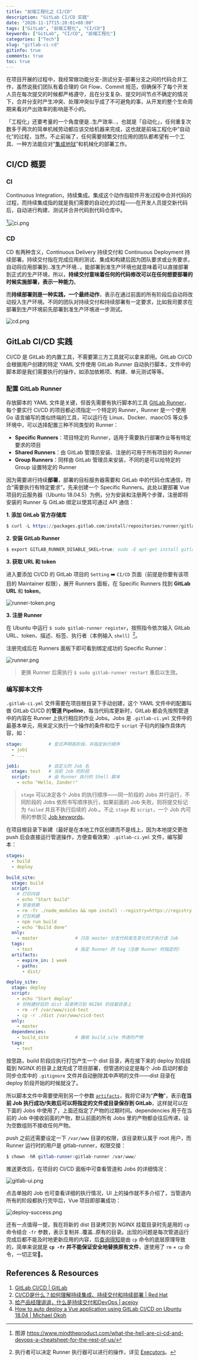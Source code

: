 ```yaml
---
title: "前端工程化之 CI/CD"
description: "GitLab CI/CD 实践"
date: "2020-11-17T15:20:01+08:00"
tags: ["GitLab", "前端工程化", "CI/CD"]
keywords: ["GitLab", "CI/CD", "前端工程化"]
categories: ["Tech"]
slug: "gitlab-ci-cd"
gitinfo: true
comments: true
toc: true
---
```


在项目开展的过程中，我经常做功能分支-测试分支-部署分支之间的代码合并工作，虽然说我们团队有着合理的 Git Flow、Commit 规范，但确保不了每个开发人员在每次提交的时候都严格遵守，且在分支复杂、提交时间节点不确定的情况下，合并分支时产生冲突、处理冲突似乎成了不可避免的事，从开发的整个生命周期来看对产出效率的影响是不小的。

「工程化」还要考量的一个角度便是..生产效率..，也就是「自动化」，任何重复次数多于两次的简单机械劳动都应该交给机器来完成，这也就是前端工程化中“自动化”的过程，当然，不止前端了，任何需要频繁交付应用的团队都希望有一个工具、一种方法能应对“[集成地狱](https://www.solutionsiq.com/agile-glossary/integration-hell/)”和机械化的部署工作。

## CI/CD 概要
### CI
Continuous Integration，持续集成。集成这个动作指软件开发过程中合并代码的过程，而持续集成指的就是我们需要的自动化的过程——在开发人员提交新代码后，自动进行构建、测试并合并代码到代码仓库中。

[^1]![ci.png](/images/gitlab-ci-cd_ci.png "持续集成")

### CD
CD 有两种含义，Continuous Delivery 持续交付和 Continuous Deployment 持续部署。持续交付指在完成应用的测试、集成和构建后因为团队要求或业务要求，自动将应用部署到..准生产环境..，能部署到准生产环境也就意味着可以直接部署到正式的生产环境，所以，**持续交付意味着任何的代码修改可以在任何想要部署的时候实施部署，表示一种能力**。

而**持续部署则是一种实践，一个最终动作**，表示在通过前面的所有阶段后自动将改动投入生产环境。不同的团队对持续交付和持续部署有一定要求，比如我司要求在部署到生产环境前先部署到准生产环境进一步测试。

![cd.png](/images/gitlab-ci-cd_cd.png "持续部署")

## GitLab CI/CD 实践
CI/CD 是 GitLab 的内置工具，不需要第三方工具就可以拿来即用。GitLab CI/CD 会根据用户创建的特定 YAML 文件使用 GitLab Runner 自动执行脚本，文件中的脚本即是我们需要执行的操作，如添加依赖项、构建、单元测试等等。

### 配置 GitLab Runner
存放脚本的 YAML 文件是关键，但首先需要有执行脚本的工具 [GitLab Runner](https://docs.gitlab.com/runner/)，每个要实行 CI/CD 的项目都必须指定一个特定的 Runner，Runner 是一个使用 Go 语言编写的类似终端的工具，可以运行在 Linux、Docker、maocOS 等众多环境中，可以选择配置三种不同类型的 Runner：

- **Specific Runners**：项目特定的 Runner，适用于需要执行部署作业等有特定要求的项目
- **Shared Runners**：由 GitLab 管理员安装、注册的可用于所有项目的 Runner
- **Group Runners**：同样由 GitLab 管理员来安装，不同的是可以给特定的 Group 设置特定的 Runner

因为需要进行持续**部署**，部署的目标服务器需要和 GitLab 中的代码仓库通信，符合“需要执行有特定要求”，先来创建一个 Specific Runners。此处以要部署 Vue 项目的云服务器（Ubuntu 18.04.5）为例，分为安装和注册两个步骤，注册即将安装的 Runner 与 GitLab 绑定以使其可通过 API 通信：

**1. 添加 GitLab 官方存储库**

```s
$ curl -L https://packages.gitlab.com/install/repositories/runner/gitlab-runner/script.deb.sh | sudo bash
```

**2. 安装 GitLab Runner**

```s
$ export GITLAB_RUNNER_DISABLE_SKEL=true; sudo -E apt-get install gitlab-runner
```

**3. 获取 URL 和 token**

进入要添加 CI/CD 的 GitLab 项目的 `Setting` ➡️ `CI/CD` 页面（前提是你要有该项目的 Maintainer 权限），展开 Runners 面板，在 Specific Runners 找到 **GitLab URL** 和 **token**。

![runner-token.png](/images/gitlab-ci-cd_runner-token.png "Runner Token")

**3. 注册 Runner**

在 Ubuntu 中运行 `$ sudo gitlab-runner register`，按照指令依次输入 GitLab URL、token、描述、标签、执行者（本例输入 `shell`）[^2]。

注册完成后在 Runners 面板下即可看到绑定成功的 Specific Runner：

![runner.png](/images/gitlab-ci-cd_runner.png "添加成功的 Runner")

> 更换 Runner 后需执行 `$ sudo gitlab-runner restart` 重启以生效。

### 编写脚本文件
`.gitlab-ci.yml` 文件需要在项目根目录下手动创建，这个 YAML 文件中的配置叫做 GitLab CI/CD 的**管道 Pipeline**，每当代码库更新时，GitLab 都会先按照管道中的内容在 Runner 上执行相应的作业 Jobs。Jobs 是 `.gitlab-ci.yml` 文件中的最基本单元，用来定义执行一个操作的条件和位于 `script` 子句内的操作具体内容，如：

```yml
stage:          # 显式声明各阶段，并指定执行顺序
  - job1
  - ...

job1:           # 自定义的 Job 名
  stage: test   # 当前 Job 的阶段
  script:       # 由 Runner 执行的 Shell 脚本
    - echo "Hello, Zander!"
```

> `stage` 可以决定各个 Jobs 的执行顺序——同一阶段的 Jobs 并行运行，不同阶段的 Jobs 依照书写顺序执行，如果前面的 Job 失败，则将提交标记为 `failed` 并且不执行后续的 Job.。不止 `stage` 和 `script`，一个 Job 内可用的参数见 [Job keywords](https://docs.gitlab.com/ee/ci/yaml/#job-keywords)。

在项目根目录下新建（最好是在本地工作区创建而不是线上，因为本地提交更改 push 后会直接运行管道操作，方便查看效果）`.gitlab-ci.yml` 文件，编写脚本：

```yml
stages: 
  - build
  - deploy

build_site:
  stage: build
  script:
    # 打印内容
    - echo "Start build"
    # 安装依赖
    - rm -fr ./node_modules && npm install --registry=https://registry.npm.taobao.org
    # 打包构建
    - npm run build
    - echo "Build done"
  only: 
    - master              # 只在 master 分支代码发生变化时才执行该 Job
  tags:
    - test                # 指定 Runner 的 tag（注册 Runner 时指定的）
  artifacts:
    - expire_in: 1 week
    - paths:
      - dist/

deploy_site:
  stage: deploy
  script:
    - echo "Start deploy"
    # 将构建好后的 dist 目录拷贝到 NGINX 的挂载目录上
    - rm -rf /var/www/cicd-test
    - cp -r ./dist /var/www/cicd-test
  only:
    - master
  dependencies:
    - build_site          # 接收 build_site 传递的产物
  tags:
    - test
```

按思路，build 阶段应执行打包产生一个 dist 目录，再在接下来的 deploy 阶段挂载到 NGINX 的目录上就完成了项目部署，但管道的设定是每个 Job 启动时都会同步仓库中的 `.gitignore` 文件并自动删除其中声明的文件——dist 目录在 deploy 阶段开始的时候就没了。

所以脚本文件中需要使用到另一个参数 [`artifacts`](https://docs.gitlab.com/ee/ci/yaml/README.html#artifacts)，我将它译为“**产物**”，表示**在当前 Job 执行成功/失败后可以将指定的文件或目录保存到 GitLab**，这样就可以在下面的 Jobs 中使用了，上面还指定了产物的过期时间。dependencies 用于在当前的 Job 中接收前面的产物，默认前面的所有 Jobs 里的产物都会往后传递，设为空数组则不接收任何产物。

push 之前还需要设定一下 `/var/www` 目录的权限，该目录默认属于 root 用户，而 Runner 运行时的用户是 gitlab-runner，权限交接：

```s
$ chown -hR gitlab-runner:gitlab-runner /var/www/
```

推送更改后，在项目的 CI/CD 面板中可查看管道和 Jobs 的详细情况：

![gitlab-ui.png](/images/gitlab-ci-cd_gitlab-ui.png "CI/CD 面板")

点击单独的 Job 也可查看详细的执行情况，UI 上的操作就不多介绍了，当管道内所有的阶段都执行完毕后，Vue 项目即部署成功：

![deploy-success.png](/images/gitlab-ci-cd_deploy-success.png "部署成功")

还有一点值得一提，我在将新的 dist 目录拷贝到 NGINX 挂载目录时先是用的 `cp` 命令结合 `-fr` 参数，表示复制并..覆盖..原有的目录。出现的问题是每次管道运行完成后都不能及时地更新应用的内容，后[查询得知](https://cloud.tencent.com/developer/article/1179348)是由 `cp` 命令的底层原理导致的，简单来说就是 **`cp -fr` 并不能保证安全地替换原有文件**，遂使用了 `rm` + `cp` 命令，一切正常🎉。

## References & Resources
1. [GitLab CI/CD | GitLab](https://docs.gitlab.com/ee/ci/) 
2. [CI/CD是什么？如何理解持续集成、持续交付和持续部署 | Red Hat](https://www.redhat.com/zh/topics/devops/what-is-ci-cd)
3. [给产品经理讲讲，什么是持续交付和DevOps | acejoy](https://blog.jjonline.cn/linux/238.html)
4. [How to auto deploy a Vue application using GitLab CI/CD on Ubuntu 18.04 | Michael Okoh](https://blog.logrocket.com/how-to-auto-deploy-a-vue-application-using-gitlab-ci-cd-on-ubuntu/)

[^1]: 图源 https://www.mindtheproduct.com/what-the-hell-are-ci-cd-and-devops-a-cheatsheet-for-the-rest-of-us/
[^2]: 执行者可以决定 Runner 执行器可以进行的操作，详见 [Executors](https://docs.gitlab.com/runner/executors/README.html)。